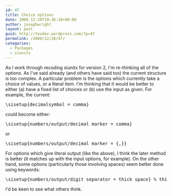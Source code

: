```yaml
---
id: 47
title: Choice options
date: 2008-12-28T19:36:10+00:00
author: josephwright
layout: post
guid: http://texdev.wordpress.com/?p=47
permalink: /2008/12/28/47/
categories:
  - Packages
  - siunitx
---
```

As I work through recoding siunitx for version 2, I'm re-thinking all of the options. As I've said already (and others have said too) the current structure is too complex. A particular problem is the options which currently take a choice of values, or a literal item.  I'm thinking that it would be better to either (a) have a fixed list of choices or (b) use the input as given. For example, the current:
<pre>\sisetup{decimalsymbol = comma}</pre>
could become either:
<pre>\sisetup{numbers/output/decimal marker = comma}</pre>
or
<pre>\sisetup{numbers/output/decimal marker = {,}}</pre>
For options which give literal output (like the above), I think the later method is better (it matches up with the input options, for example). On the other hand, some options (particularly those involving spaces) seem better done using keywords:
<pre>\sisetup{numbers/output/digit separator = thick space} % thin space, comma, ...</pre>
I'd be keen to see what others think.
